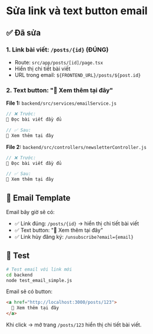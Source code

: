 # Sửa link và text button email

## ✅ Đã sửa

### 1. Link bài viết: `/posts/{id}` (ĐÚNG)
- Route: `src/app/posts/[id]/page.tsx`
- Hiển thị chi tiết bài viết
- URL trong email: `${FRONTEND_URL}/posts/${post.id}`

### 2. Text button: "🔗 Xem thêm tại đây"

**File 1:** `backend/src/services/emailService.js`
```javascript
// ❌ Trước:
📖 Đọc bài viết đầy đủ

// ✅ Sau:
🔗 Xem thêm tại đây
```

**File 2:** `backend/src/controllers/newsletterController.js`
```javascript
// ❌ Trước:
📖 Đọc bài viết đầy đủ

// ✅ Sau:
🔗 Xem thêm tại đây
```

## 📧 Email Template

Email bây giờ sẽ có:
- ✅ Link đúng: `/posts/{id}` → hiển thị chi tiết bài viết
- ✅ Text button: "🔗 Xem thêm tại đây"
- ✅ Link hủy đăng ký: `/unsubscribe?email={email}`

## 🧪 Test

```bash
# Test email với link mới
cd backend
node test_email_simple.js
```

Email sẽ có button:
```html
<a href="http://localhost:3000/posts/123">
  🔗 Xem thêm tại đây
</a>
```

Khi click → mở trang `/posts/123` hiển thị chi tiết bài viết.
